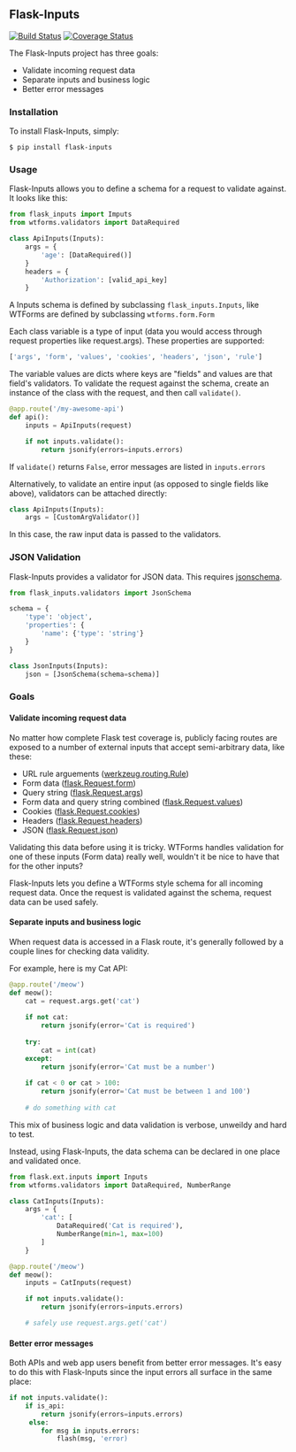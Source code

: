 ## Flask-Inputs

[![Build Status](https://travis-ci.org/nathancahill/flask-inputs.svg)](https://travis-ci.org/nathancahill/flask-inputs)
[![Coverage Status](https://coveralls.io/repos/nathancahill/flask-inputs/badge.svg?branch=master&service=github)](https://coveralls.io/github/nathancahill/flask-inputs?branch=master)


The Flask-Inputs project has three goals:

 - Validate incoming request data
 - Separate inputs and business logic
 - Better error messages

### Installation

To install Flask-Inputs, simply:

```
$ pip install flask-inputs
```

### Usage

Flask-Inputs allows you to define a schema for a request to validate against. It looks like this:

```python
from flask_inputs import Imputs
from wtforms.validators import DataRequired

class ApiInputs(Inputs):
    args = {
        'age': [DataRequired()]
    }
    headers = {
        'Authorization': [valid_api_key]
    }
```

A Inputs schema is defined by subclassing `flask_inputs.Inputs`, like WTForms are defined by subclassing `wtforms.form.Form`

Each class variable is a type of input (data you would access through request properties like request.args). These properties are supported:

```python
['args', 'form', 'values', 'cookies', 'headers', 'json', 'rule']
```

The variable values are dicts where keys are "fields" and values are that field's validators. To validate the request against the schema, create an instance of the class with the request, and then call `validate()`.

```python
@app.route('/my-awesome-api')
def api():
    inputs = ApiInputs(request)

    if not inputs.validate():
        return jsonify(errors=inputs.errors)
```

If `validate()` returns `False`, error messages are listed in `inputs.errors`

Alternatively, to validate an entire input (as opposed to single fields like above), validators can be attached directly:

```python
class ApiInputs(Inputs):
    args = [CustomArgValidator()]
```

In this case, the raw input data is passed to the validators.

### JSON Validation

Flask-Inputs provides a validator for JSON data. This requires [jsonschema](https://pypi.python.org/pypi/jsonschema).

```python
from flask_inputs.validators import JsonSchema

schema = {
    'type': 'object',
    'properties': {
        'name': {'type': 'string'}
    }
}

class JsonInputs(Inputs):
    json = [JsonSchema(schema=schema)]
```


### Goals

#### Validate incoming request data

No matter how complete Flask test coverage is, publicly facing routes are exposed to a number of external inputs that accept semi-arbitrary data, like these:

 - URL rule arguements ([werkzeug.routing.Rule](http://werkzeug.pocoo.org/docs/0.10/routing/#werkzeug.routing.Rule))
 - Form data ([flask.Request.form](http://flask.pocoo.org/docs/0.10/api/#flask.Request.form))
 - Query string ([flask.Request.args](http://flask.pocoo.org/docs/0.10/api/#flask.Request.args))
 - Form data and query string combined ([flask.Request.values](http://flask.pocoo.org/docs/0.10/api/#flask.Request.values))
 - Cookies ([flask.Request.cookies](http://flask.pocoo.org/docs/0.10/api/#flask.Request.cookies))
 - Headers ([flask.Request.headers](http://flask.pocoo.org/docs/0.10/api/#flask.Request.headers))
 - JSON ([flask.Request.json](http://flask.pocoo.org/docs/0.10/api/#flask.Request.json))

Validating this data before using it is tricky. WTForms handles validation for one of these inputs (Form data) really well, wouldn't it be nice to have that for the other inputs?

Flask-Inputs lets you define a WTForms style schema for all incoming request data. Once the request is validated against the schema, request data can be used safely.

#### Separate inputs and business logic

When request data is accessed in a Flask route, it's generally followed by a couple lines for checking data validity.

For example, here is my Cat API:


```python
@app.route('/meow')
def meow():
    cat = request.args.get('cat')
    
    if not cat:
        return jsonify(error='Cat is required')
    
    try:
        cat = int(cat)
    except:
        return jsonify(error='Cat must be a number')
    
    if cat < 0 or cat > 100:
        return jsonify(error='Cat must be between 1 and 100')
    
    # do something with cat
```

This mix of business logic and data validation is verbose, unweildy and hard to test.

Instead, using Flask-Inputs, the data schema can be declared in one place and validated once.

```python
from flask.ext.inputs import Inputs
from wtforms.validators import DataRequired, NumberRange

class CatInputs(Inputs):
    args = {
        'cat': [
            DataRequired('Cat is required'),
            NumberRange(min=1, max=100)
        ]
    }

@app.route('/meow')
def meow():
    inputs = CatInputs(request)

    if not inputs.validate():
        return jsonify(errors=inputs.errors)

    # safely use request.args.get('cat')
```

#### Better error messages

Both APIs and web app users benefit from better error messages. It's easy to do this with Flask-Inputs since the input errors all surface in the same place:

```python
if not inputs.validate():
    if is_api:
        return jsonify(errors=inputs.errors)
     else:
        for msg in inputs.errors:
            flash(msg, 'error)
```
